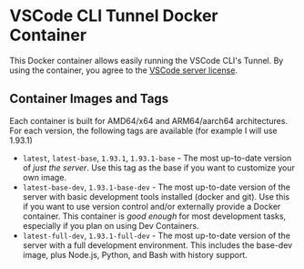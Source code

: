 # VSCode CLI Tunnel Docker Container

This Docker container allows easily running the VSCode CLI's Tunnel. By using the container, you agree to the [VSCode server license](https://aka.ms/vscode-server-license).

## Container Images and Tags

Each container is built for AMD64/x64 and ARM64/aarch64 architectures. For each version, the following tags are available (for example I will use 1.93.1)

- `latest`, `latest-base`, `1.93.1`, `1.93.1-base` - The most up-to-date version of *just the server*. Use this tag as the base if you want to customize your own image.
- `latest-base-dev`, `1.93.1-base-dev` - The most up-to-date version of the server with basic development tools installed (docker and git). Use this if you want to use version control and/or externally provide a Docker container. This container is *good enough* for most development tasks, especially if you plan on using Dev Containers.
- `latest-full-dev`, `1.93.1-full-dev` - The most up-to-date version of the server with a full development environment. This includes the base-dev image, plus Node.js, Python, and Bash with history support.
